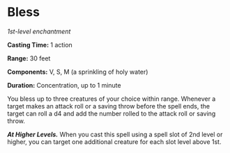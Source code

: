 <title>Bless</title>

# Bless

_1st-level enchantment_

**Casting Time:** 1 action

**Range:** 30 feet

**Components:** V, S, M (a sprinkling of holy water)

**Duration:** Concentration, up to 1 minute

You bless up to three creatures of your
choice within range. Whenever a target makes
an attack roll or a saving throw before the
spell ends, the target can roll a d4 and add
the number rolled to the attack roll or
saving throw.

_**At Higher Levels.**_ When you cast this
spell using a spell slot of 2nd level or
higher, you can target one additional
creature for each slot level above 1st.

